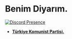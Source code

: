 # Benim Diyarım.
[![Discord Presence](https://lanyard-profile-readme.vercel.app/api/845223135111544832?hideDiscrim=true)](https://discord.com/users/845223135111544832)
- [**Türkiye Komunist Partisi.**](https://discord.gg/tkp)
